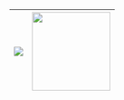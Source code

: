 | <img src="https://github-readme-stats.vercel.app/api?username=nicole1707&show_icons=true&theme=radical"/>  |  <img with="" height="138" src="https://github-readme-stats.vercel.app/api/top-langs/?username=nicole1707&layout=compact&theme=radical"/>  |
|---|---|

<!-- <img src="https://github-readme-stats.vercel.app/api/top-langs/?username=nicole1707&theme=radical&langs_count=5"/> -->
